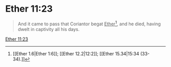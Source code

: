 # Ether 11:23

> And it came to pass that Coriantor begat <u>Ether</u>[^a], and he died, having dwelt in captivity all his days.

[Ether 11:23](https://www.churchofjesuschrist.org/study/scriptures/bofm/ether/11?lang=eng&id=p23#p23)


[^a]: [[Ether 1.6|Ether 1:6]]; [[Ether 12.2|12:2]]; [[Ether 15.34|15:34 (33-34).]]
